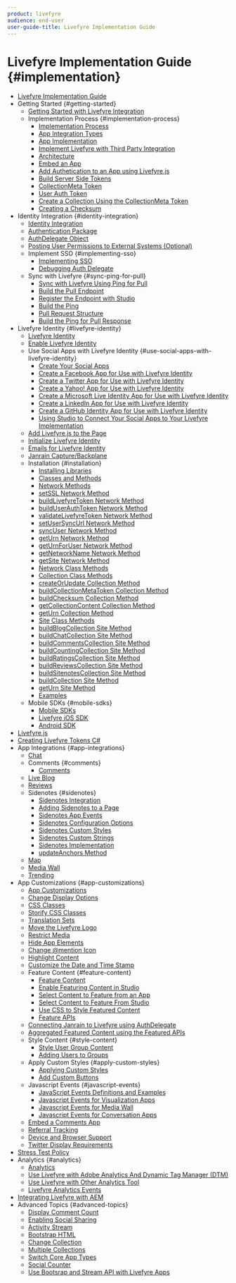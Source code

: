 ```yaml
---
product: livefyre
audience: end-user
user-guide-title: Livefyre Implementation Guide
---
```

 
# Livefyre Implementation Guide {#implementation}

+ [Livefyre Implementation Guide](home.md)
+ Getting Started {#getting-started}
  + [Getting Started with Livefyre Integration](c-getting-started/c-getting-started.md)
  + Implementation Process {#implementation-process}
    + [Implementation Process](c-getting-started/c-implementation-process/c-implementation-process.md)
    + [App Integration Types](c-getting-started/c-implementation-process/c-app-integration-types.md)
    + [App Implementation](c-getting-started/designer-app-implementation.md)
    + [Implement Livefyre with Third Party Integration](c-app-integrations/implement-livefyre-3rd-party.md)
    + [Architecture](c-getting-started/c-implementation-process/c-architecture.md)
    + [Embed an App](c-getting-started/c-implementation-process/c-using-livefyre.js-to-create-customize-and-use-apps-on-your-site.md) 
    + [Add Authetication to an App using Livefyre.js](c-getting-started/c-implementation-process/c-add-authetication-to-an-app-using-livefyre.js.md)
    + [Build Server Side Tokens](c-getting-started/c-implementation-process/c-build-server-side-tokens.md)
    + [CollectionMeta Token](c-getting-started/c-implementation-process/c-collectionmeta-tokent.md)
    + [User Auth Token](c-getting-started/c-implementation-process/c-user-auth-token.md)
    + [Create a Collection Using the CollectionMeta Token](t-create-a-collectionmeta-token.md)
    + [Creating a Checksum](c-creating-a-checksum.md)
+ Identity Integration {#identity-integration}
  + [Identity Integration](t-about-identity-integration/t-about-identity-integration.md)
  + [Authentication Package](t-about-identity-integration/c-authorization-package.md)
  + [AuthDelegate Object](t-about-identity-integration/c-building-an-auth-delegate.md)
  + [Posting User Permissions to External Systems (Optional)](t-about-identity-integration/c-posting-user-permissions-to-external-systems.md)
  + Implement SSO {#implementing-sso}
    + [Implementing SSO](t-about-identity-integration/c-implementing-sso/c-implementing-sso.md)
    + [Debugging Auth Delegate](t-about-identity-integration/c-implementing-sso/c-debugging-auth.md)
  + Sync with Livefyre {#sync-ping-for-pull}
    + [Sync with Livefyre Using Ping for Pull](t-about-identity-integration/t-sync-with-livefyre-using-ping-for-pull/t-sync-with-livefyre-using-ping-for-pull.md)
    + [Build the Pull Endpoint](t-about-identity-integration/t-sync-with-livefyre-using-ping-for-pull/t-build-the-pull-endpoint.md)
    + [Register the Endpoint with Studio](t-about-identity-integration/t-sync-with-livefyre-using-ping-for-pull/c-register-the-endpoint-with-studio.md)
    + [Build the Ping](t-about-identity-integration/t-sync-with-livefyre-using-ping-for-pull/t-build-the-ping.md)
    + [Pull Request Structure](t-about-identity-integration/t-sync-with-livefyre-using-ping-for-pull/t-pull-request-structure.md)
    + [Build the Ping for Pull Response](t-about-identity-integration/t-sync-with-livefyre-using-ping-for-pull/c-build-the-ping-for-pull-response.md)
+ Livefyre Identity {#livefyre-identity}
  + [Livefyre Identity](c-livefyre-identity-comp/c-livefyre-identity-comp.md)
  + [Enable Livefyre Identity](c-livefyre-identity-comp/t-enable-livefyre-identity.md)
  + Use Social Apps with Livefyre Identity {#use-social-apps-with-livefyre-identity}
    + [Create Your Social Apps](c-livefyre-identity-comp/t-create-your-social-apps.md)
    + [Create a Facebook App for Use with Livefyre Identity](c-livefyre-identity-comp/t-create-a-facebook-app-for-use-with-livefyre-identity.md)
    + [Create a Twitter App for Use with Livefyre Identity](c-livefyre-identity-comp/t-create-a-twitter-app-for-use-with-livefyre-identity.md)
    + [Create a Yahoo! App for Use with Livefyre Identity](c-livefyre-identity-comp/t-create-a-yahoo-app-for-use-with-livefyre-identity.md)
    + [Create a Microsoft Live Identity App for Use with Livefyre Identity](c-livefyre-identity-comp/t-create-a-microsoft-live-id-app-for-use-with-livefyre-identity.md)
    + [Create a LinkedIn App for Use with Livefyre Identity](c-livefyre-identity-comp/t-create-a-linkedin-app-for-use-with-livefyre-identity.md)
    + [Create a GitHub Identity App for Use with Livefyre Identity](c-livefyre-identity-comp/c-create-a-github-identity.md)
    + [Using Studio to Connect Your Social Apps to Your Livefyre Implementation](c-livefyre-identity-comp/t-using-studio-to-connect-your-social-apps-to-your-livefyre-implementation.md)
  + [Add Livefyre.js to the Page](c-livefyre-identity-comp/t-add-livefyre.js-to-the-page.md)
  + [Initialize Livefyre Identity](c-livefyre-identity-comp/t-initialize-livefyre-identity.md)
  + [Emails for Livefyre Identity](c-livefyre-identity-comp/c-emails-for-livefyre-identity.md)
  + [Janrain Capture/Backplane](c-livefyre-identity-comp/c-janrain-capture-backplane-comp.md)
  + Installation {#installation}
    + [Installing Libraries](c-installing-libraries/c-installing-libraries.md)
    + [Classes and Methods](c-installing-libraries/c-methods-livefyre.md)
    + [Network Methods](c-installing-libraries/c-network-methods.md)
    + [setSSL Network Method](c-installing-libraries/r-setssl-method.md)
    + [buildLivefyreToken Network Method](c-installing-libraries/r-buildlivefyretoken-method.md)
    + [buildUserAuthToken Network Method](c-installing-libraries/r-builduserauthtoken-method.md)
    + [validateLivefyreToken Network Method](c-installing-libraries/c-validatelivefyretoken-network-method.md)
    + [setUserSyncUrl Network Method](c-installing-libraries/r-setusersyncurl-method.md)
    + [syncUser Network Method](c-installing-libraries/r-syncuser-method.md)
    + [getUrn Network Method](c-installing-libraries/r-geturn-method.md)
    + [getUrnForUser Network Method](c-installing-libraries/r-geturnforuser-method.md)
    + [getNetworkName Network Method](c-installing-libraries/r-getnetworkname-method.md)
    + [getSite Network Method](c-installing-libraries/r-getsite-method.md)
    + [Network Class Methods](c-installing-libraries/c-network-class-methods.md)
    + [Collection Class Methods](c-installing-libraries/c-collection-methods.md)
    + [createOrUpdate Collection Method](c-installing-libraries/r-createorupdate-collection-method.md)
    + [buildCollectionMetaToken Collection Method](c-installing-libraries/r-buildcollectionmetatoken-collection-method.md)
    + [buildChecksum Collection Method](c-installing-libraries/r-buildchecksum-collection-method.md)
    + [getCollectionContent Collection Method](c-installing-libraries/t-getcollectioncontent-collection-method.md)
    + [getUrn Collection Method](c-installing-libraries/r-geturn-collection-method.md)
    + [Site Class Methods](c-installing-libraries/c-site-methods.md)
    + [buildBlogCollection Site Method](c-installing-libraries/r-buildblogcollection-site-method.md)
    + [buildChatCollection Site Method](c-installing-libraries/r-buildchatcollection-site-method.md)
    + [buildCommentsCollection Site Method](c-installing-libraries/r-buildcommentscollection-site-method.md)
    + [buildCountingCollection Site Method](c-installing-libraries/r-buildcountingcollection-site-method.md)
    + [buildRatingsCollection Site Method](c-installing-libraries/r-buildratingscollection-site-method.md)
    + [buildReviewsCollection Site Method](c-installing-libraries/r-buildreviewscollection-site-method.md)
    + [buildSitenotesCollection Site Method](c-installing-libraries/r-buildsitenotescollection-site-method.md)
    + [buildCollection Site Method](c-installing-libraries/r-buildcollection-site-method.md)
    + [getUrn Site Method](c-installing-libraries/r-geturn-site-method.md)
    + [Examples](c-installing-libraries/c-libraries-examples.md)
  + Mobile SDKs {#mobile-sdks}
    + [Mobile SDKs](c-mobile-sdks/c-mobile-sdks.md)
    + [Livefyre iOS SDK](c-mobile-sdks/c-livefyre-ios-sdk.md)
    + [Android SDK](c-mobile-sdks/c-android-sdk.md)
+ [Livefyre.js](c-livefyre.js.md)
+ [Creating Livefyre Tokens C#](c-creating-livefyre-tokens-c-.md)
+ App Integrations {#app-integrations}
  + [Chat](c-app-integrations/c-app-integratios-chat.md)
  + Comments {#comments}
    + [Comments](c-app-integrations/c-comments-integration/c-comments-integration.md)
  + [Live Blog](c-app-integrations/c-live-blog-integration.md)
  + [Reviews](c-app-integrations/c-reviews-integration.md)
  + Sidenotes {#sidenotes}
    + [Sidenotes Integration](c-app-integrations/c-sidenotes-integration/r-sidenotes-integration.md)
    + [Adding Sidenotes to a Page](c-app-integrations/c-sidenotes-integration/r-adding-sidenotes-to-a-page.md)
    + [Sidenotes App Events](c-app-integrations/c-sidenotes-integration/r-app-events.md)
    + [Sidenotes Configuration Options](c-app-integrations/c-sidenotes-integration/r-configuration-options.md)
    + [Sidenotes Custom Styles](c-app-integrations/c-sidenotes-integration/r-custom-styles.md)
    + [Sidenotes Custom Strings](c-app-integrations/c-sidenotes-integration/r-custom-strings.md)
    + [Sidenotes Implementation](c-app-integrations/c-sidenotes-integration/r-sidenotes-implementation.md)
    + [updateAnchors Method](c-app-integrations/c-sidenotes-integration/update-anchors-method.md)
  + [Map](c-app-integrations/c-map-integration.md)
  + [Media Wall](c-app-integrations/c-media-wall-integration.md)
  + [Trending](c-app-integrations/c-trending-integration.md)
+ App Customizations {#app-customizations}
  + [App Customizations](c-app-customizations/c-app-customizations.md)
  + [Change Display Options](c-app-customizations/c-change-display-options.md)
  + [CSS Classes](c-app-customizations/c-css-classes.md)
  + [Storify CSS Classes](c-app-customizations/c-storify-css-classes.md)
  + [Translation Sets](c-app-customizations/c-translation-sets.md)
  + [Move the Livefyre Logo](c-app-customizations/c-move-the-livefyre-logo.md)
  + [Restrict Media](c-app-customizations/c-restrict-media.md)
  + [Hide App Elements](c-app-customizations/c-hide-app-elements.md)
  + [Change @mention Icon](c-app-customizations/c-change-mention-icon.md)
  + [Highlight Content](c-app-customizations/c-highlight-content.md)
  + [Customize the Date and Time Stamp](c-app-customizations/c-date-time-stamp.md)
  + Feature Content {#feature-content}
    + [Feature Content](c-app-customizations/t-feature-content.md)
    + [Enable Featuring Content in Studio](c-app-customizations/t-enable-featuring-content-in-studio.md)
    + [Select Content to Feature from an App](c-app-customizations/t-select-content-to-feature.md)
    + [Select Content to Feature From Studio](c-app-customizations/t-select-content-to-feature-from-studio.md)
    + [Use CSS to Style Featured Content](c-app-customizations/c-use-css-to-style-featured-content.md)
    + [Feature APIs](c-app-customizations/c-feature-apis.md)
  + [Connecting Janrain to Livefyre using AuthDelegate](c-app-customizations/c-connecting-janrain-to-livefyre-using-authdelegate.md)
  + [Aggregated Featured Content using the Featured APIs](c-app-customizations/c-aggregated-featured-content-using-the-featured-apis.md)
  + Style Content {#style-content}
    + [Style User Group Content](c-app-customizations/c-style-user-group-content.md)
    + [Adding Users to Groups](c-app-customizations/c-adding-users-to-groups.md)
  + Apply Custom Styles {#apply-custom-styles}
    + [Applying Custom Styles](c-app-customizations/c-applying-custom-styles-.md)
    + [Add Custom Buttons](c-app-customizations/t-add-custom-buttons.md)
  + Javascript Events {#javascript-events}
    + [JavaScript Events Definitions and Examples](c-app-customizations/c-javascript-events.md)
    + [Javascript Events for Visualization Apps](c-app-customizations/c-javascript-events-for-visualization-apps.md)
    + [Javascript Events for Media Wall](c-app-customizations/c-javascript-events-media-wall.md)
    + [Javascript Events for Conversation Apps](c-app-customizations/c-javascript-events-for-conversation-apps.md)
  + [Embed a Comments App](c-app-customizations/c-embed-a-comments-app.md)
  + [Referral Tracking](c-app-customizations/c-referral-tracking.md)
  + [Device and Browser Support](c-app-customizations/c-device-and-browser-support.md)
  + [Twitter Display Requirements](c-app-customizations/c-twitter-display-requirements.md)
+ [Stress Test Policy](c-stress-test-policy.md)
+ Analytics {#analytics}
  + [Analytics](livefyre-analytics/livefyre-analytics.md)
  + [Use Livefyre with Adobe Analytics And Dynamic Tag Manager (DTM)](livefyre-analytics/c-use-livefyre-with-adobe-analytics.md)
  + [Use Livefyre with Other Analytics Tool](livefyre-analytics/c-livefyre-analytics.md)
  + [Livefyre Analytics Events](livefyre-analytics/c-livefyre-analytics-events.md)
+ [Integrating Livefyre with AEM](c-livefyre-aem-integration.md)
+ Advanced Topics {#advanced-topics}
    + [Display Comment Count](c-advanced-topics/t-display-comment-count.md)
    + [Enabling Social Sharing](c-advanced-topics/c-enabling-social-sharing.md)
    + [Activity Stream](c-advanced-topics/c-activity-stream.md)
    + [Bootstrap HTML](c-advanced-topics/c-bootstrap-html.md)
    + [Change Collection](c-advanced-topics/c-change-collection.md)
    + [Multiple Collections](c-advanced-topics/c-multiple-collections.md)
    + [Switch Core App Types](c-advanced-topics/c-switch-core-app-types.md)
    + [Social Counter](c-advanced-topics/c-social-counter.md)
    + [Use Bootsrap and Stream API with Livefyre Apps](c-advanced-topics/bootstrap-stream-api.md)

